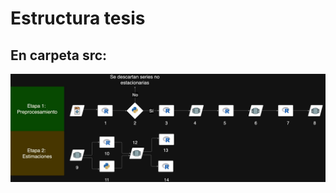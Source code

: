 
# Estructura tesis
## En carpeta src: 

<img src="docs/images/tesis_estruc.jpg" alt="Tesis Diagram" width="auto" height="auto"/>










